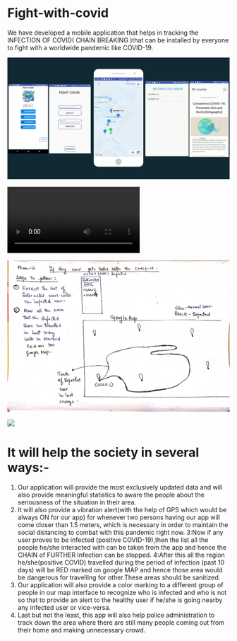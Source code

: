 # Fight-with-covid
We have developed a mobile application that helps in tracking the INFECTION OF COVID( CHAIN BREAKING )that can be installed by everyone to fight with a worldwide pandemic like COVID-19. 

![](ui.jpg)

![](Untitled.mp4)

![](p2.jpeg)

![](p5.jpeg)
# It will help the society in several ways:- 
1. Our application will provide the most exclusively updated data and will also provide meaningful statistics to aware the people about the seriousness of the situation in their area.
 2. It will also provide a vibration alert(with the help of GPS which would be always ON for our app) for whenever two persons having our app will come closer than 1.5 meters, which is necessary in order to maintain the social distancing to combat with this pandemic right now.
 3:Now if any user proves to be infected (positive COVID-19),then the list all the people he/she interacted with can be taken from the app and hence the CHAIN of FURTHER Infection can be stopped. 
4:After this all the region he/she(positive COVID) travelled during the period of infection (past 10 days) will be RED marked on google MAP and hence those area would be dangerous for travelling for other.These areas should be sanitized.
 5. Our application will also provide a color marking to a different group of people in our map interface to recognize who is infected and who is not so that to provide an alert to the healthy user if he/she is going nearby any infected user or vice-versa. 
6. Last but not the least, this app will also help police administration to track down the area where there are still many people coming out from their home and making unnecessary crowd.
